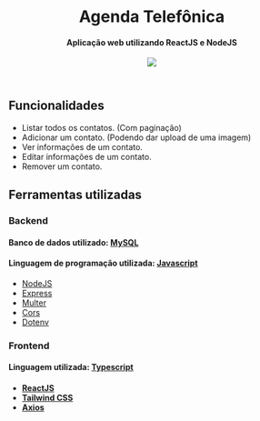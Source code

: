 <header>
  <h1>Agenda Telefônica</h1>
  <h4>Aplicação web utilizando ReactJS e NodeJS</h4>
  <img src = "https://user-images.githubusercontent.com/47988061/154887089-dc652e1e-cbb6-48e3-91ea-fa452eaafad1.png">
   </img>
</header>
  
  <h2> Funcionalidades </h2>
      <ul>
        <li>Listar todos os contatos. (Com paginação)</li>
        <li>Adicionar um contato. (Podendo dar upload de uma imagem)</li> 
        <li>Ver informações de um contato.</li>  
        <li>Editar informações de um contato.</li> 
        <li>Remover um contato.</li>
      </ul>
  
  <h2> Ferramentas utilizadas </h2>
    <h3>Backend</h3>
        <h4>Banco de dados utilizado: <a href="https://www.mysql.com/" target="_blank">MySQL</a></h4>
        <h4>Linguagem de programação utilizada: <a href="https://www.javascript.com/" target="_blank">Javascript</a></h4>
      <ul>
        <li><a href="https://nodejs.org/en/"  target="_blank">NodeJS</a></li>
        <li><a href="https://expressjs.com/pt-br/" target="_blank">Express </a></li> 
        <li><a href="https://www.npmjs.com/package/multer" target="_blank">Multer </a></li>  
        <li><a href="https://www.npmjs.com/package/cors" target="_blank">Cors </a></li> 
        <li><a href="https://www.npmjs.com/package/dotenv" target="_blank">Dotenv</a></li>
      </ul>
      
   <h3>Frontend</h3>
        <h4>Linguagem utilizada: <a href="https://www.typescriptlang.org/" target="_blank">Typescript</a><h4>
      <ul>
        <li><a href="https://pt-br.reactjs.org/" target="_blank">ReactJS</a></li>
        <li><a href="https://tailwindcss.com/" target="_blank">Tailwind CSS</a></li>
        <li><a href="https://axios-http.com/docs/intro" target="_blank">Axios</a></li>
      </ul>
